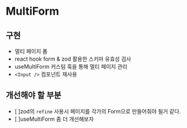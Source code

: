 # MultiForm

## 구현

- 멀티 페이지 폼
- react hook form & zod 활용한 스키마 유효성 검사
- useMultiForm 커스텀 훅을 통해 멀티 페이지 관리
- `<Input />` 컴포넌트 재사용

## 개선해야 할 부분

- [ ]zod의 `refine` 사용시 페이지를 각가의 Form으로 만들어줘야 될거 같다.
- [ ]useMultiForm 좀 더 개선해보자
